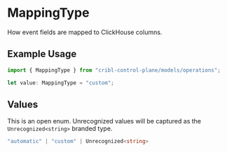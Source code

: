 # MappingType

How event fields are mapped to ClickHouse columns.

## Example Usage

```typescript
import { MappingType } from "cribl-control-plane/models/operations";

let value: MappingType = "custom";
```

## Values

This is an open enum. Unrecognized values will be captured as the `Unrecognized<string>` branded type.

```typescript
"automatic" | "custom" | Unrecognized<string>
```